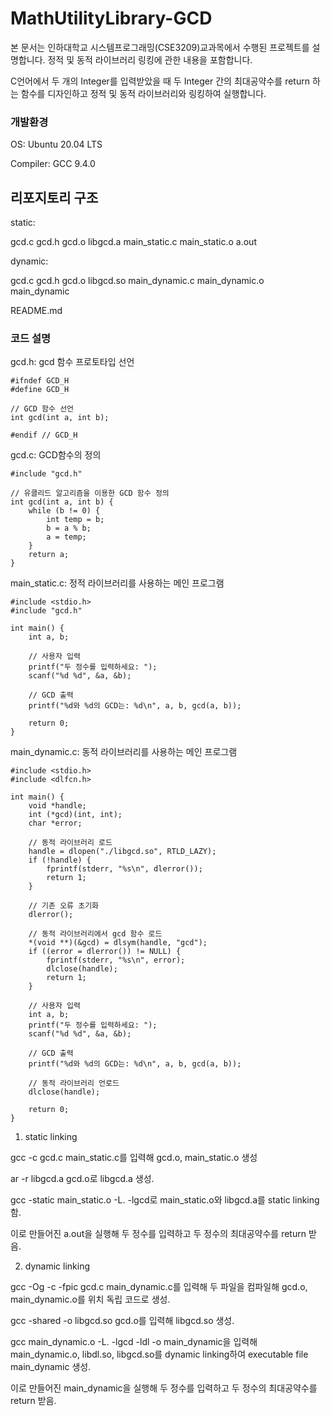 # MathUtilityLibrary-GCD
본 문서는 인하대학교 시스템프로그래밍(CSE3209)교과목에서 수행된 프로젝트를 설명합니다.
정적 및 동적 라이브러리 링킹에 관한 내용을 포함합니다.

C언어에서 두 개의 Integer를 입력받았을 때 두 Integer 간의 최대공약수를 return 하는 함수를 디자인하고 정적 및 동적 라이브러리와 링킹하여 실행합니다.

### 개발환경
OS: Ubuntu 20.04 LTS

Compiler: GCC 9.4.0

## 리포지토리 구조
static:

gcd.c gcd.h gcd.o libgcd.a main_static.c main_static.o a.out

dynamic:

gcd.c gcd.h gcd.o libgcd.so main_dynamic.c main_dynamic.o main_dynamic

README.md



### 코드 설명
gcd.h: gcd 함수 프로토타입 선언
```
#ifndef GCD_H
#define GCD_H

// GCD 함수 선언
int gcd(int a, int b);

#endif // GCD_H
```

gcd.c: GCD함수의 정의

```
#include "gcd.h"

// 유클리드 알고리즘을 이용한 GCD 함수 정의
int gcd(int a, int b) {
    while (b != 0) {
        int temp = b;
        b = a % b;
        a = temp;
    }
    return a;
}
```

main_static.c: 정적 라이브러리를 사용하는 메인 프로그램

```
#include <stdio.h>
#include "gcd.h"

int main() {
    int a, b;

    // 사용자 입력
    printf("두 정수를 입력하세요: ");
    scanf("%d %d", &a, &b);

    // GCD 출력
    printf("%d와 %d의 GCD는: %d\n", a, b, gcd(a, b));

    return 0;
}
```

main_dynamic.c: 동적 라이브러리를 사용하는 메인 프로그램
```
#include <stdio.h>
#include <dlfcn.h>

int main() {
    void *handle;
    int (*gcd)(int, int);
    char *error;

    // 동적 라이브러리 로드
    handle = dlopen("./libgcd.so", RTLD_LAZY);
    if (!handle) {
        fprintf(stderr, "%s\n", dlerror());
        return 1;
    }

    // 기존 오류 초기화
    dlerror();

    // 동적 라이브러리에서 gcd 함수 로드
    *(void **)(&gcd) = dlsym(handle, "gcd");
    if ((error = dlerror()) != NULL) {
        fprintf(stderr, "%s\n", error);
        dlclose(handle);
        return 1;
    }

    // 사용자 입력
    int a, b;
    printf("두 정수를 입력하세요: ");
    scanf("%d %d", &a, &b);

    // GCD 출력
    printf("%d와 %d의 GCD는: %d\n", a, b, gcd(a, b));

    // 동적 라이브러리 언로드
    dlclose(handle);

    return 0;
}
```

1. static linking

gcc -c gcd.c main_static.c를 입력해 gcd.o, main_static.o 생성

ar -r libgcd.a gcd.o로 libgcd.a 생성.

gcc -static main_static.o -L. -lgcd로 main_static.o와 libgcd.a를 static linking함.

이로 만들어진 a.out을 실행해 두 정수를 입력하고 두 정수의 최대공약수를 return 받음.

2. dynamic linking

gcc -Og -c -fpic gcd.c main_dynamic.c를 입력해 두 파일을 컴파일해 gcd.o, main_dynamic.o를 위치 독립 코드로 생성.

gcc -shared -o libgcd.so gcd.o를 입력해 libgcd.so 생성.

gcc main_dynamic.o -L. -lgcd -ldl -o main_dynamic을 입력해 main_dynamic.o, libdl.so, libgcd.so를 dynamic linking하여 executable file main_dynamic 생성.

이로 만들어진 main_dynamic을 실행해 두 정수를 입력하고 두 정수의 최대공약수를 return 받음.
